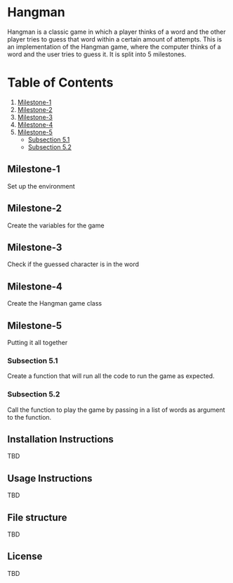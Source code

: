 # Hangman
Hangman is a classic game in which a player thinks of a word and the other player tries to guess that word within a certain amount of attempts.
This is an implementation of the Hangman game, where the computer thinks of a word and the user tries to guess it. It is split into 5 milestones. 


# Table of Contents
1. [Milestone-1](#milestone-1)
2. [Milestone-2](#milestone-2)
3. [Milestone-3](#milestone-3)
4. [Milestone-4](#milestone-4)
5. [Milestone-5](#milestone-5)
    - [Subsection 5.1](#subsection-5.1)
    - [Subsection 5.2](#subsection-5.2)

## Milestone-1
Set up the environment

## Milestone-2
Create the variables for the game

## Milestone-3
Check if the guessed character is in the word

## Milestone-4
Create the Hangman game class

## Milestone-5
Putting it all together

### Subsection 5.1
Create a function that will run all the code to run the game as expected.

### Subsection 5.2
Call the function to play the game by passing in a list of words as argument to the function.

## Installation Instructions
TBD

## Usage Instructions
TBD

## File structure
TBD

## License
TBD

